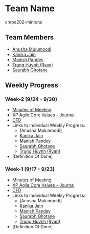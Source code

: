 # Team Name
cmpe202-minions

## Team Members
* [Anusha Mulumoodi](https://sjsu.instructure.com/courses/1244332/users/4298854) 
* [Kanika Jain](https://sjsu.instructure.com/courses/1244332/users/4298664)
* [Manish Pandey](https://sjsu.instructure.com/courses/1244332/users/4298858)
* [Trung Huynh (Ryan)](https://sjsu.instructure.com/courses/1244332/users/4298725)
* [Saurabh Ghotane](https://sjsu.instructure.com/courses/1244332/users/4298852)

## Weekly Progress

### Week-2 (9/24 - 9/30)

* [Minutes of Meeting]()
* [XP Agile Core Values - Journal]()
* [CFD](https://docs.google.com/a/sjsu.edu/spreadsheets/d/1ywqgSxxhLNuXJpvcGkD8-U0gqS3t0mgaTow4z22S518/edit?usp=sharing)
* Links to Individual Weekly Progress:
     * [Anusha Mulumoodi]
     * [Kanika Jain](https://github.com/nguyensjsu/cmpe202-minions/blob/master/Documentation/Weekly%20Individual%20Progress/Kanika/Week-2:%20Weekly%20Progress%20-%20Kanika.md)
     * [Manish Pandey](https://github.com/nguyensjsu/cmpe202-minions/blob/master/Documentation/Weekly%20Individual%20Progress/Manish/Week-2:%20Weekly%20Progress%20-%20Manish.md)
     * [Saurabh Ghotane](https://github.com/nguyensjsu/cmpe202-minions/blob/master/Documentation/Weekly%20Individual%20Progress/Saurabh/Week-2:%20Weekly%20Progress%20-%20Saurabh.md)
     * [Trung Huynh (Ryan)](https://github.com/nguyensjsu/cmpe202-minions/blob/master/Documentation/Weekly%20Individual%20Progress/Trung/Week-2:%20Weekly%20Progress%20-%20Trung.md)
* [Definition Of Done]

### Week-1 (9/17 - 9/23)

* [Minutes of Meeting](https://github.com/nguyensjsu/cmpe202-minions/blob/master/Documentation/Weekly%20Minutes%20of%20Meetings/Week-1%20:%20Minutes%20of%20Meetings.md)
* [XP Agile Core Values - Journal](https://github.com/nguyensjsu/cmpe202-minions/blob/master/Documentation/Weekly%20Journal%20-%20XP%20Agile%20Core%20Values/Week-1:%20XP%20Agile%20Core%20Value%20Journal.md)
* [CFD](https://docs.google.com/a/sjsu.edu/spreadsheets/d/1ywqgSxxhLNuXJpvcGkD8-U0gqS3t0mgaTow4z22S518/edit?usp=sharing)
* Links to Individual Weekly Progress:
     * [Anusha Mulumoodi]
     * [Kanika Jain](https://github.com/nguyensjsu/cmpe202-minions/blob/master/Documentation/Weekly%20Individual%20Progress/Kanika/Week-1:%20Weekly%20Progress%20-%20Kanika.md)
     * [Manish Pandey](https://github.com/nguyensjsu/cmpe202-minions/blob/master/Documentation/Weekly%20Individual%20Progress/Manish/Week-1:%20Weekly%20Progress%20-%20Manish.md)
     * [Saurabh Ghotane](https://github.com/nguyensjsu/cmpe202-minions/blob/master/Documentation/Weekly%20Individual%20Progress/Saurabh/Week-1:%20Weekly%20Progress%20-%20Saurabh.md)
     * [Trung Huynh (Ryan)](https://github.com/nguyensjsu/cmpe202-minions/blob/master/Documentation/Weekly%20Individual%20Progress/Trung/Week-1:%20Weekly%20Progress%20-%20Trung.md)
* [Definition Of Done]
